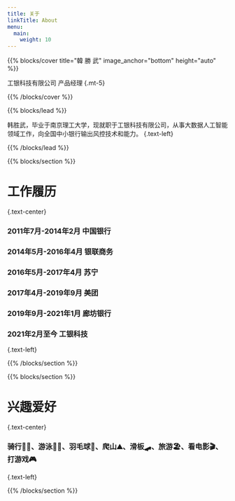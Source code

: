 ```yaml
---
title: 关于
linkTitle: About
menu:
  main:
    weight: 10
---
```


{{% blocks/cover title="韓  勝  武" image_anchor="bottom" height="auto" %}}

工银科技有限公司 产品经理
{.mt-5}

{{% /blocks/cover %}}

{{% blocks/lead %}}

韩胜武，毕业于南京理工大学，现就职于工银科技有限公司，从事大数据人工智能领域工作，向全国中小银行输出风控技术和能力。
{.text-left}

{{% /blocks/lead %}}

{{% blocks/section %}}

# 工作履历
{.text-center}

### 2011年7月-2014年2月 中国银行 
### 2014年5月-2016年4月 银联商务
### 2016年5月-2017年4月 苏宁
### 2017年4月-2019年9月 美团
### 2019年9月-2021年1月 廊坊银行
### 2021年2月至今 工银科技
{.text-left}

{{% /blocks/section %}}

{{% blocks/section %}}

# 兴趣爱好
{.text-center}

### 骑行🚴🏻、游泳🏊🏻、羽毛球🏸、爬山⛰、滑板🛹、旅游🏖、看电影🎬、打游戏🎮
{.text-left}

{{% /blocks/section %}}